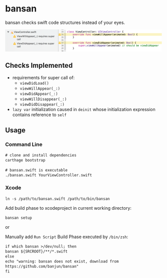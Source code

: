 bansan
======

bansan checks swift code structures instead of your eyes.

![xcode-integration](misc/xcode-integration.png)

## Checks Implemented

* requirements for super call of:
    * `viewDidLoad()`
    * `viewWillAppear(_:)`
    * `viewDidAppear(_:)`
    * `viewWillDisappear(_:)`
    * `viewDidDisappear(_:)`
* `lazy var` initialization caused in `deinit` whose initialization expression contains reference to `self`

## Usage

### Command Line

```
# clone and install dependencies
carthage bootstrap

# bansan.swift is executable
./bansan.swift YourViewController.swift
```

### Xcode

```
ln -s /path/to/bansan.swift /path/to/bin/bansan
```

Add build phase to xcodeproject in current working directory:

```
bansan setup
```

or

Manually add `Run Script` Build Phase executed by `/bin/zsh`:

```
if which bansan >/dev/null; then
bansan ${SRCROOT}/**/*.swift
else
echo "warning: bansan does not exist, download from https://github.com/banjun/bansan"
fi
```

